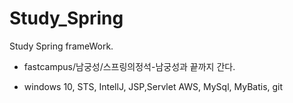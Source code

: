 # Study_Spring
Study Spring frameWork.

- fastcampus/남궁성/스프링의정석-남궁성과 끝까지 간다.

- windows 10,
STS,
IntellJ,
JSP,Servlet
AWS,
MySql,
MyBatis,
git 

